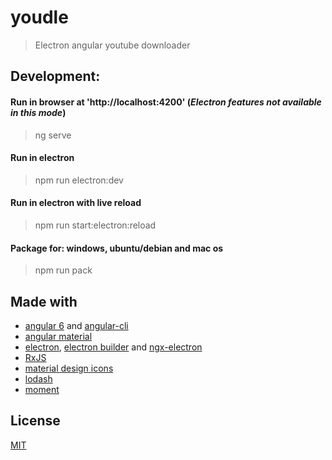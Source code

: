 # youdle

> Electron angular youtube downloader


## Development:

#### Run in browser at 'http://localhost:4200' (*Electron features not available in this mode*)
> ng serve

#### Run in electron
> npm run electron:dev

#### Run in electron with live reload
> npm run start:electron:reload

#### Package for: windows, ubuntu/debian and mac os
> npm run pack


## Made with

- [angular 6](https://angular.io/) and [angular-cli](https://github.com/angular/angular-cli)
- [angular material](https://material.angular.io/)
- [electron](https://electron.atom.io/), [electron builder](https://github.com/electron-userland/electron-builder/) and [ngx-electron](https://github.com/ThorstenHans/ngx-electron)
- [RxJS](http://reactivex.io/rxjs/)
- [material design icons](https://materialdesignicons.com/)
- [lodash](https://lodash.com/)
- [moment](https://momentjs.com/)


## License

[MIT](LICENCE.md)

